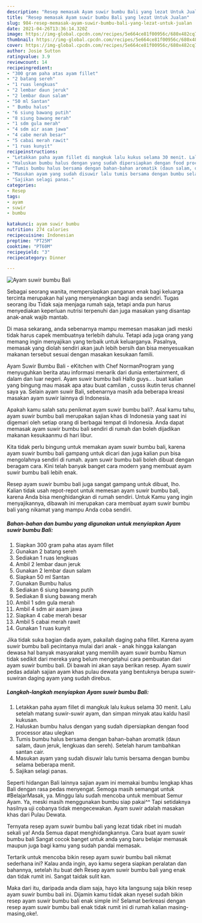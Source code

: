 ```yaml
---
description: "Resep memasak Ayam suwir bumbu Bali yang lezat Untuk Jualan"
title: "Resep memasak Ayam suwir bumbu Bali yang lezat Untuk Jualan"
slug: 984-resep-memasak-ayam-suwir-bumbu-bali-yang-lezat-untuk-jualan
date: 2021-04-26T13:36:14.320Z
image: https://img-global.cpcdn.com/recipes/5e664ce81f00956c/680x482cq70/ayam-suwir-bumbu-bali-foto-resep-utama.jpg
thumbnail: https://img-global.cpcdn.com/recipes/5e664ce81f00956c/680x482cq70/ayam-suwir-bumbu-bali-foto-resep-utama.jpg
cover: https://img-global.cpcdn.com/recipes/5e664ce81f00956c/680x482cq70/ayam-suwir-bumbu-bali-foto-resep-utama.jpg
author: Josie Sutton
ratingvalue: 3.9
reviewcount: 14
recipeingredient:
- "300 gram paha atas ayam fillet"
- "2 batang sereh"
- "1 ruas lengkuas"
- "2 lembar daun jeruk"
- "2 lembar daun salam"
- "50 ml Santan"
- " Bumbu halus"
- "6 siung bawang putih"
- "8 siung bawang merah"
- "1 sdm gula merah"
- "4 sdm air asam jawa"
- "4 cabe merah besar"
- "5 cabai merah rawit"
- "1 ruas kunyit"
recipeinstructions:
- "Letakkan paha ayam fillet di mangkuk lalu kukus selama 30 menit. Lalu setelah matang suwir-suwir ayam, dan simpan minyak atau kaldu hasil kukusan."
- "Haluskan bumbu halus dengan yang sudah dipersiapkan dengan food processor atau ulegkan"
- "Tumis bumbu halus bersama dengan bahan-bahan aromatik (daun salam, daun jeruk, lengkuas dan sereh). Setelah harum tambahkan santan cair."
- "Masukan ayam yang sudah disuwir lalu tumis bersama dengan bumbu selama beberapa menit."
- "Sajikan selagi panas."
categories:
- Resep
tags:
- ayam
- suwir
- bumbu

katakunci: ayam suwir bumbu 
nutrition: 274 calories
recipecuisine: Indonesian
preptime: "PT25M"
cooktime: "PT60M"
recipeyield: "3"
recipecategory: Dinner

---
```



![Ayam suwir bumbu Bali](https://img-global.cpcdn.com/recipes/5e664ce81f00956c/680x482cq70/ayam-suwir-bumbu-bali-foto-resep-utama.jpg)

Sebagai seorang wanita, mempersiapkan panganan enak bagi keluarga tercinta merupakan hal yang menyenangkan bagi anda sendiri. Tugas seorang ibu Tidak saja menjaga rumah saja, tetapi anda pun harus menyediakan keperluan nutrisi terpenuhi dan juga masakan yang disantap anak-anak wajib mantab.

Di masa  sekarang, anda sebenarnya mampu memesan masakan jadi meski tidak harus capek membuatnya terlebih dahulu. Tetapi ada juga orang yang memang ingin menyajikan yang terbaik untuk keluarganya. Pasalnya, memasak yang diolah sendiri akan jauh lebih bersih dan bisa menyesuaikan makanan tersebut sesuai dengan masakan kesukaan famili. 

Ayam Suwir Bumbu Bali - eKitchen with Chef NormanProgram yang menyuguhkan berita atau informasi menarik dari dunia entertainment, di dalam dan luar negeri. Ayam suwir bumbu bali Hallo guys.. . buat kalian yang bingung mau masak apa atau buat camilan , cusss ikutin terus channel saya ya. Selain ayam suwir Bali, sebenarnya masih ada beberapa kreasi masakan ayam suwir lainnya di Indonesia.

Apakah kamu salah satu penikmat ayam suwir bumbu bali?. Asal kamu tahu, ayam suwir bumbu bali merupakan sajian khas di Indonesia yang saat ini digemari oleh setiap orang di berbagai tempat di Indonesia. Anda dapat memasak ayam suwir bumbu bali sendiri di rumah dan boleh dijadikan makanan kesukaanmu di hari libur.

Kita tidak perlu bingung untuk memakan ayam suwir bumbu bali, karena ayam suwir bumbu bali gampang untuk dicari dan juga kalian pun bisa mengolahnya sendiri di rumah. ayam suwir bumbu bali boleh dibuat dengan beragam cara. Kini telah banyak banget cara modern yang membuat ayam suwir bumbu bali lebih enak.

Resep ayam suwir bumbu bali juga sangat gampang untuk dibuat, lho. Kalian tidak usah repot-repot untuk memesan ayam suwir bumbu bali, karena Anda bisa menghidangkan di rumah sendiri. Untuk Kamu yang ingin menyajikannya, dibawah ini merupakan cara membuat ayam suwir bumbu bali yang nikamat yang mampu Anda coba sendiri.

<!--inarticleads1-->

##### Bahan-bahan dan bumbu yang digunakan untuk menyiapkan Ayam suwir bumbu Bali:

1. Siapkan 300 gram paha atas ayam fillet
1. Gunakan 2 batang sereh
1. Sediakan 1 ruas lengkuas
1. Ambil 2 lembar daun jeruk
1. Gunakan 2 lembar daun salam
1. Siapkan 50 ml Santan
1. Gunakan  Bumbu halus
1. Sediakan 6 siung bawang putih
1. Sediakan 8 siung bawang merah
1. Ambil 1 sdm gula merah
1. Ambil 4 sdm air asam jawa
1. Siapkan 4 cabe merah besar
1. Ambil 5 cabai merah rawit
1. Gunakan 1 ruas kunyit


Jika tidak suka bagian dada ayam, pakailah daging paha fillet. Karena ayam suwir bumbu bali pecintanya mulai dari anak - anak hingga kalangan dewasa hal banyak masyarakat yang memilih ayam suwir bumbu Namun tidak sedikit dari mereka yang belum mengetahui cara pembuatan dari ayam suwir bumbu bali. Di bawah ini akan saya berikan resep. Ayam suwir pedas adalah sajian ayam khas pulau dewata yang bentuknya berupa suwir-suwiran daging ayam yang sudah direbus. 

<!--inarticleads2-->

##### Langkah-langkah menyiapkan Ayam suwir bumbu Bali:

1. Letakkan paha ayam fillet di mangkuk lalu kukus selama 30 menit. Lalu setelah matang suwir-suwir ayam, dan simpan minyak atau kaldu hasil kukusan.
1. Haluskan bumbu halus dengan yang sudah dipersiapkan dengan food processor atau ulegkan
1. Tumis bumbu halus bersama dengan bahan-bahan aromatik (daun salam, daun jeruk, lengkuas dan sereh). Setelah harum tambahkan santan cair.
1. Masukan ayam yang sudah disuwir lalu tumis bersama dengan bumbu selama beberapa menit.
1. Sajikan selagi panas.


Seperti hidangan Bali lainnya sajian ayam ini memakai bumbu lengkap khas Bali dengan rasa pedas menyengat. Semoga masih semangat untuk #BelajarMasak, ya. Minggu lalu sudah mencoba untuk membuat Semur Ayam. Ya, meski masih menggunakan bumbu siap pakai^^ Tapi setidaknya hasilnya uji cobanya tidak mengecewakan. Ayam suwir adalah masakan khas dari Pulau Dewata. 

Ternyata resep ayam suwir bumbu bali yang lezat tidak ribet ini mudah sekali ya! Anda Semua dapat menghidangkannya. Cara buat ayam suwir bumbu bali Sangat cocok banget untuk anda yang baru belajar memasak maupun juga bagi kamu yang sudah pandai memasak.

Tertarik untuk mencoba bikin resep ayam suwir bumbu bali nikmat sederhana ini? Kalau anda ingin, ayo kamu segera siapkan peralatan dan bahannya, setelah itu buat deh Resep ayam suwir bumbu bali yang enak dan tidak rumit ini. Sangat taidak sulit kan. 

Maka dari itu, daripada anda diam saja, hayo kita langsung saja bikin resep ayam suwir bumbu bali ini. Dijamin kamu tiidak akan nyesel sudah bikin resep ayam suwir bumbu bali enak simple ini! Selamat berkreasi dengan resep ayam suwir bumbu bali enak tidak rumit ini di rumah kalian masing-masing,oke!.

